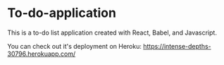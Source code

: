 # To-do-application

This is a to-do list application created with React, Babel, and Javascript.

You can check out it's deployment on Heroku: https://intense-depths-30796.herokuapp.com/
